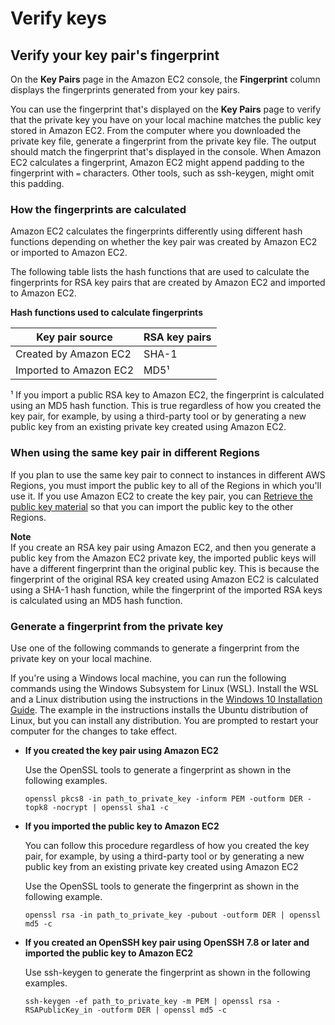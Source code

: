 # Verify keys<a name="verify-keys"></a>

## Verify your key pair's fingerprint<a name="verify-key-pair-fingerprints"></a>

On the **Key Pairs** page in the Amazon EC2 console, the **Fingerprint** column displays the fingerprints generated from your key pairs\.

You can use the fingerprint that's displayed on the **Key Pairs** page to verify that the private key you have on your local machine matches the public key stored in Amazon EC2\. From the computer where you downloaded the private key file, generate a fingerprint from the private key file\. The output should match the fingerprint that's displayed in the console\. When Amazon EC2 calculates a fingerprint, Amazon EC2 might append padding to the fingerprint with `=` characters\. Other tools, such as ssh\-keygen, might omit this padding\.

### How the fingerprints are calculated<a name="how-ec2-key-fingerprints-are-calculated"></a>

Amazon EC2 calculates the fingerprints differently using different hash functions depending on whether the key pair was created by Amazon EC2 or imported to Amazon EC2\.

The following table lists the hash functions that are used to calculate the fingerprints for RSA key pairs that are created by Amazon EC2 and imported to Amazon EC2\.


**Hash functions used to calculate fingerprints**  

| Key pair source | RSA key pairs | 
| --- | --- | 
| Created by Amazon EC2 | SHA\-1 | 
| Imported to Amazon EC2 | MD5¹ | 

¹ If you import a public RSA key to Amazon EC2, the fingerprint is calculated using an MD5 hash function\. This is true regardless of how you created the key pair, for example, by using a third\-party tool or by generating a new public key from an existing private key created using Amazon EC2\.

### When using the same key pair in different Regions<a name="when-using-same-key-pair-in-different-regions"></a>

If you plan to use the same key pair to connect to instances in different AWS Regions, you must import the public key to all of the Regions in which you'll use it\. If you use Amazon EC2 to create the key pair, you can [Retrieve the public key material](describe-keys.md#retrieving-the-public-key) so that you can import the public key to the other Regions\.

**Note**  
If you create an RSA key pair using Amazon EC2, and then you generate a public key from the Amazon EC2 private key, the imported public keys will have a different fingerprint than the original public key\. This is because the fingerprint of the original RSA key created using Amazon EC2 is calculated using a SHA\-1 hash function, while the fingerprint of the imported RSA keys is calculated using an MD5 hash function\.

### Generate a fingerprint from the private key<a name="generate-fingerprint-from-private-key"></a>

Use one of the following commands to generate a fingerprint from the private key on your local machine\.

If you're using a Windows local machine, you can run the following commands using the Windows Subsystem for Linux \(WSL\)\. Install the WSL and a Linux distribution using the instructions in the [Windows 10 Installation Guide](https://docs.microsoft.com/en-us/windows/wsl/install-win10)\. The example in the instructions installs the Ubuntu distribution of Linux, but you can install any distribution\. You are prompted to restart your computer for the changes to take effect\.
+ **If you created the key pair using Amazon EC2**

  Use the OpenSSL tools to generate a fingerprint as shown in the following examples\.

  ```
  openssl pkcs8 -in path_to_private_key -inform PEM -outform DER -topk8 -nocrypt | openssl sha1 -c
  ```
+ **If you imported the public key to Amazon EC2**

   You can follow this procedure regardless of how you created the key pair, for example, by using a third\-party tool or by generating a new public key from an existing private key created using Amazon EC2

  Use the OpenSSL tools to generate the fingerprint as shown in the following example\.

  ```
  openssl rsa -in path_to_private_key -pubout -outform DER | openssl md5 -c
  ```
+ **If you created an OpenSSH key pair using OpenSSH 7\.8 or later and imported the public key to Amazon EC2**

  Use ssh\-keygen to generate the fingerprint as shown in the following examples\.

  ```
  ssh-keygen -ef path_to_private_key -m PEM | openssl rsa -RSAPublicKey_in -outform DER | openssl md5 -c
  ```